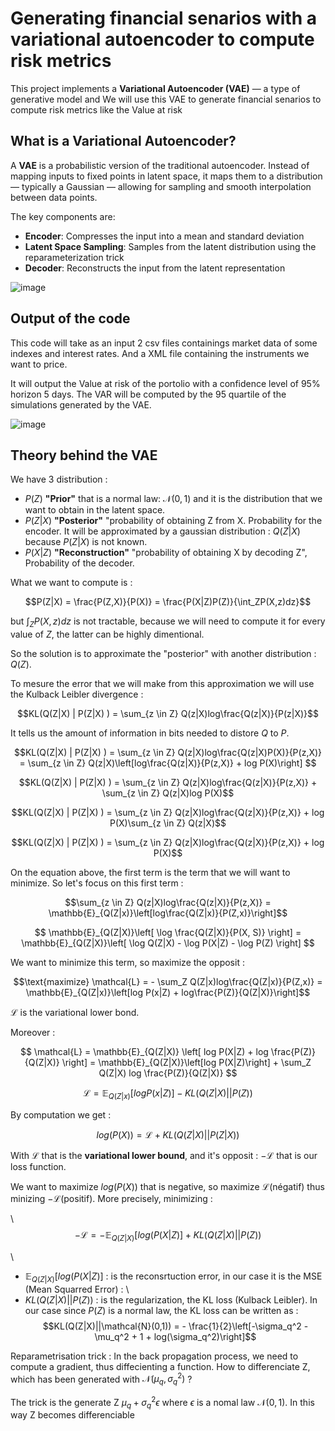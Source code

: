 # Generating financial senarios with a variational autoencoder to compute risk metrics

This project implements a **Variational Autoencoder (VAE)** — a type of generative model and We will use this VAE to generate financial senarios to compute risk metrics like the Value at risk


## What is a Variational Autoencoder?

A **VAE** is a probabilistic version of the traditional autoencoder. Instead of mapping inputs to fixed points in latent space, it maps them to a distribution — typically a Gaussian — allowing for sampling and smooth interpolation between data points.

The key components are:

- **Encoder**: Compresses the input into a mean and standard deviation
- **Latent Space Sampling**: Samples from the latent distribution using the reparameterization trick
- **Decoder**: Reconstructs the input from the latent representation

![image](https://github.com/user-attachments/assets/09cba6bc-19e1-4d21-a38e-705de58d0fc1)

## Output of the code

This code will take as an input 2 csv files containings market data of some indexes and interest rates. And a XML file containing the instruments we want to price.

It will output the Value at risk of the portolio with a confidence level of 95% horizon 5 days. The VAR will be computed by the 95 quartile of the simulations generated by the VAE.

![image](https://github.com/user-attachments/assets/4aa89310-e98b-4ab2-9dc8-c2228b4e9dc7)

## Theory behind the VAE

We have 3 distribution :
* $P(Z)$ **"Prior"** that is a normal law: $\mathcal{N}(0,1)$ and it is the distribution that we want to obtain in the latent space.
* $P(Z|X)$ **"Posterior"** "probability of obtaining Z from X. Probability for the encoder. It will be approximated by a gaussian distribution : $Q(Z|X)$ because $P(Z|X)$ is not known.
* $P(X|Z)$ **"Reconstruction"** "probability of obtaining X by decoding Z", Probability of the decoder. 

What we want to compute is : 

$$P(Z|X) = \frac{P(Z,X)}{P(X)} = \frac{P(X|Z)P(Z)}{\int_ZP(X,z)dz}$$

but $\int_ZP(X,z)dz$ is not tractable, because we will need to compute it for every value of $Z$, the latter can be highly dimentional. 

So the solution is to approximate the "posterior" with another distribution : $Q(Z)$.

To mesure the error that we will make from this approximation we will use the Kulback Leibler divergence : 

$$KL(Q(Z|X) | P(Z|X) ) = \sum_{z \in Z} Q(z|X)log\frac{Q(z|X)}{P(z|X)}$$

It tells us the amount of information in bits needed to distore $Q$ to $P$.

$$KL(Q(Z|X) | P(Z|X) ) = \sum_{z \in Z} Q(z|X)log\frac{Q(z|X)P(X)}{P(z,X)} = \sum_{z \in Z} Q(z|X)\left[log\frac{Q(z|X)}{P(z,X)} + log P(X)\right] $$

$$KL(Q(Z|X) | P(Z|X) ) = \sum_{z \in Z} Q(z|X)log\frac{Q(z|X)}{P(z,X)} + \sum_{z \in Z} Q(z|X)log P(X)$$


$$KL(Q(Z|X) | P(Z|X) ) = \sum_{z \in Z} Q(z|X)log\frac{Q(z|X)}{P(z,X)} + log P(X)\sum_{z \in Z} Q(z|X)$$


$$KL(Q(Z|X) | P(Z|X) ) = \sum_{z \in Z} Q(z|X)log\frac{Q(z|X)}{P(z,X)} + log P(X)$$

On the equation above, the first term is the term that we will want to minimize. So let's focus on this first term :

$$\sum_{z \in Z} Q(z|X)log\frac{Q(z|X)}{P(z,X)} = \mathbb{E}_{Q(Z|x)}\left[log\frac{Q(Z|x)}{P(Z,x)}\right]$$

$$
\mathbb{E}_{Q(Z|X)}\left[ \log \frac{Q(Z|X)}{P(X, S)} \right] 
= \mathbb{E}_{Q(Z|X)}\left[ \log Q(Z|X) - \log P(X|Z) - \log P(Z) \right]
$$


We want to minimize this term, so maximize the opposit :

$$\text{maximize} \mathcal{L} = - \sum_Z Q(Z|x)log\frac{Q(Z|x)}{P(Z,x)} = \mathbb{E}_{Q(Z|x)}\left[log P(x|Z) + log\frac{P(Z)}{Q(Z|X)}\right]$$


$\mathcal{L}$ is the variational lower bond.

Moreover : 

$$
\mathcal{L} = \mathbb{E}_{Q(Z|X)} \left[ log P(X|Z) + log \frac{P(Z)}{Q(Z|X)} \right] 
= \mathbb{E}_{Q(Z|X)}\left[log P(X|Z)\right] + \sum_Z Q(Z|X) log \frac{P(Z)}{Q(Z|X)}
$$


$$\mathcal{L} = \mathbb{E}_{Q(Z|x)}\left[log P(x|Z) \right] - KL\left(Q(Z|X)||P(Z)\right)$$


By computation we get :

$$log(P(X)) = \mathcal{L} + KL(Q(Z|X)||P(Z|X))$$

With $\mathcal{L}$ that is the **variational lower bound**, and it's opposit : $-\mathcal{L}$ that is our loss function.

We want to maximize $log(P(X))$ that is negative, so maximize $\mathcal{L}$(négatif) thus minizing $-\mathcal{L}$(positif). More precisely, minimizing :

\\
$$- \mathcal{L} = - \mathbb{E}_{Q(Z|X)}[log(P(X|Z)] + KL(Q(Z|X)||P(Z))$$

\
* $\mathbb{E}_{Q(Z|X)}[log(P(X|Z)]$ : is the reconsrtuction error, in our case it is the MSE (Mean Squarred Error) :
\\
* $KL(Q(Z|X)||P(Z))$ : is the regularization, the KL loss (Kulback Leibler). In our case since $P(Z)$ is a normal law, the KL loss can be written as :
$$KL(Q(Z|X)||\mathcal{N}(0,1)) = - \frac{1}{2}\left[-\sigma_q^2 - \mu_q^2 + 1 + log(\sigma_q^2)\right]$$

Reparametrisation trick :
In the back propagation process, we need to compute a gradient, thus diffecienting a function.
How to differenciate Z, which has been generated with $\mathcal{N}(\mu_q,\sigma_q^2)$ ?

The trick is the generate Z $\mu_q + \sigma_q^2 \epsilon$ where $\epsilon$ is a nomal law $\mathcal{N}(0,1)$. In this way Z becomes differenciable



